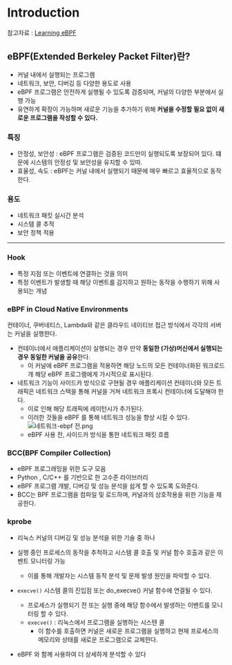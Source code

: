# Introduction

참고자료 : [Learning eBPF](https://github.com/lizrice/learning-ebpf) 

## eBPF(Extended Berkeley Packet Filter)란?
- 커널 내에서 실행되는 프로그램
- 네트워크, 보안, 디버깅 등 다양한 용도로 사용
- eBPF 프로그램은 안전하게 실행될 수 있도록 검증되며, 커널의 다양한 부분에서 실행 가능
- 유연하게 확장이 가능하며 새로운 기능을 추가하기 위해 **커널을 수정할 필요 없이 새로운 프로그램을 작성할 수 있다.**

### 특징
- 안정성, 보안성 : eBPF 프로그램은 검증된 코드만이 실행되도록 보장되어 있다. 떄문에 시스템의 안정성 및 보안성을 유지할 수 있따.
- 효율성, 속도 : eBPF는 커널 내에서 실행되기 때문에 매우 빠르고 효율적으로 동작한다. 

### 용도
- 네트워크 패킷 실시간 분석
- 시스템 콜 추적
- 보안 정책 적용 


---
### Hook
- 특정 지점 또는 이벤트에 연결하는 것을 의미
- 특정 이벤트가 발생할 때 해당 이벤트를 감지하고 원하는 동작을 수행하기 위해 사용되는 개념

### eBPF in Cloud Native Environments
컨테이너, 쿠버네티스, Lambda와 같은 클라우드 네이티브 접근 방식에서 각각의 서버는 커널을 실행한다.
- 컨테이너에서 애플리케이션이 실행되는 경우 만약 **동일한 (가상)머신에서 실행되는 경우 동일한 커널을 공유**한다.
  - 이 커널에 eBPF 프로그램을 적용하면 해당 노드의 모든 컨테이너화된 워크로드개 해당 eBPF 프로그램에게 가시적으로 표시된다.
- 네트워크 기능이 사이드카 방식으로 구현될 경우 애플리케이션 컨테이너와 모든 트래픽은 네트워크 스택을 통해 커널을 거쳐 네트워크 프록시 컨테이너에 도달해야 한다.
  - 이로 인해 해당 트래픽에 레이턴시가 추가된다.
  - 이러한 것들을 eBPF 를 통해 네트워크 성능을 향상 시킬 수 있다.
![네트워크-ebpf 전.png](..%2F..%2F..%2FeBPF%2F%EB%84%A4%ED%8A%B8%EC%9B%8C%ED%81%AC-ebpf%20%EC%A0%84.png)
  - eBPF 사용 전, 사이드카 방식을 통한 네트워크 패킷 흐름


### BCC(BPF Compiler Collection)
- eBPF 프로그래밍을 위한 도구 모음
- Python , C/C++ 를 기반으로 한 고수준 라이브러리
- eBPF 프로그램 개발, 디버깅 및 성능 분석을 쉽게 할 수 있도록 도와준다.
- BCC는 BPF 프로그램을 컴파일 및 로드하며, 커널과의 상호작용을 위한 기능을 제공한다.


### kprobe
- 리눅스 커널의 디버깅 및 성능 분석을 위한 기술 중 하나
- 실행 중인 프로세스의 동작을 추척하고 시스템 콜 호출 및 커널 함수 호출과 같은 이벤트 모니터링 가능
  - 이를 통해 개발자는 시스템 동작 분석 및 문제 발생 원인을 파악할 수 있다.
- `execve()` 시스템 콜의 진입점 또는 do_execve() 커널 함수에 연결될 수 있다.
  - 프로세스가 실행되기 전 또는 실행 중에 해당 함수에서 발생하는 이벤트를 모니터링 할 수 있다.
  - `execve()` : 리눅스에서 프로그램을 실행하는 시스텐 콜
    - 이 함수를 호출하면 커널은 새로운 프로그램을 실행하고 현재 프로세스의 메모리와 상태를 새로운 프로그램으로 교체한다.

- eBPF 와 함께 사용하여 더 상세하게 분석할 수 있다